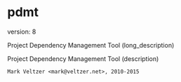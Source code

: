 pdmt
====

version: 8

Project Dependency Management Tool (long_description)

Project Dependency Management Tool (description)

	Mark Veltzer <mark@veltzer.net>, 2010-2015
